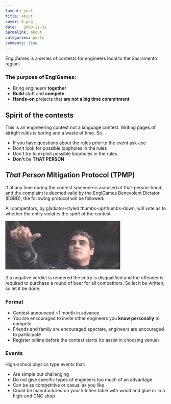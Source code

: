 ```yaml
---
layout: post
title: About
cover: 0.png
date:   2000-12-31
permalink: about
categories: posts
comments: true
---
```


EngiGames is a series of contests for engineers local to the Sacramento region.

### The purpose of EngiGames:

 - Bring engineers **together**
 - **Build** stuff and **compete**
 - **Hands-on** projects that **are not a big time commitment**

## Spirit of the contests

This is an engineering contest not a language contest. Writing pages of airtight rules is boring and a waste of time. So...

 * If you have questions about the rules prior to the event ask Joe
 * Don't look for possible loopholes in the rules
 * Don't try to exploit possible loopholes in the rules
 * **Don't** be **THAT PERSON**

## *That Person* Mitigation Protocol (TPMP)

If at any time during the contest someone is accused of that-person-hood, and the complaint is deemed valid by the EngiGames Benevolent Dictator (EGBD), the following protocol will be followed:

All competitors, by gladiator-styled thumbs-up/thumbs-down, will vote as to whether the entry violates the *spirit* of the contest.

![thumb](https://raw.githubusercontent.com/EngiGames/engigames.github.io/master/images/thumb.gif "thumb")

If a negative verdict is rendered the entry is disqualified and the offender is required to purchase a round of beer for all competitors. So let it be written, so let it be done.

### Format

 - Contest announced ~1 month in advance
 - You are encouraged to invite other engineers you **know personally** to compete
 - Friends and family are encouraged spectate, engineers are encouraged to participate
 - Register online before the contest starts (to assist in choosing venue)

### Events

High-school physics type events that:

 - Are simple but challenging
 - Do not give specific types of engineers too much of an advantage
 - Can be as competitive or casual as you like
 - Could be manufactured on your kitchen table with wood and glue or in a high-end CNC shop
